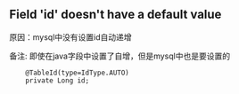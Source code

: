 ## Field 'id' doesn't have a default value

原因：mysql中没有设置id自动递增

备注: 即使在java字段中设置了自增，但是mysql中也是要设置的
```jshelllanguage
	@TableId(type=IdType.AUTO)
	private Long id;
```
